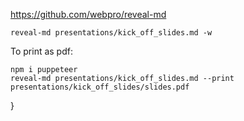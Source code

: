 
https://github.com/webpro/reveal-md

```
reveal-md presentations/kick_off_slides.md -w
```

To print as pdf:

```
npm i puppeteer
reveal-md presentations/kick_off_slides.md --print presentations/kick_off_slides/slides.pdf
```
}